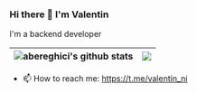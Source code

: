 ### Hi there 👋 I'm Valentin

I'm a backend developer

| <img align="center" src="https://github-readme-stats.vercel.app/api?username=abereghici&show_icons=true&include_all_commits=true&theme=buefy&hide_border=true" alt="abereghici's github stats" /> | <img align="center" src="https://github-readme-stats.vercel.app/api/top-langs/?username=abereghici&layout=compact&theme=buefy&hide_border=true" /> |
| ------------- | ------------- |

- 📫 How to reach me: https://t.me/valentin_ni


